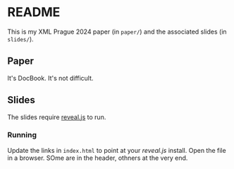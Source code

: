 # README

This is my XML Prague 2024 paper (in `paper/`) and the associated slides (in `slides/`).


## Paper

It's DocBook. It's not difficult.


## Slides

The slides require [reveal.js](https://revealjs.com/) to run.


### Running

Update the links in `index.html` to point at your *reveal.js* install. Open the file in a browser. SOme are in the header, othners at the very end.

